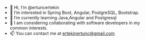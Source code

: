 - 👋 Hi, I’m @ertuncertekin
- 👀 I’m interested in Spring Boot, Angular, PostgreSQL, Bootstrap.
- 🌱 I’m currently learning Java,Angular and Postgresql
- 💞️ I am considering collaborating with software developers in my common interests.
- 📫 You can contact me at ertekinertunc@gmail.com

<!---
ertuncertekin/ertuncertekin is a ✨ special ✨ repository because its `README.md` (this file) appears on your GitHub profile.
You can click the Preview link to take a look at your changes.
--->
